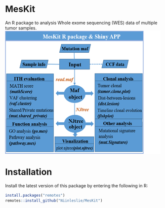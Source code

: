 # MesKit
 An R package to analysis Whole exome sequencing (WES) data of multiple tumor samples.
 <img src="https://github.com/Niinleslie/MesKit/blob/master/vignettes/overview.png"  height="400" width="550">

# Installation    

Install the latest version of this package by entering the following in R:  

```R
install.packages("remotes")
remotes::install_github("Niinleslie/MesKit")
```

